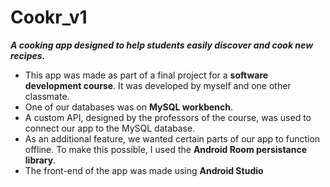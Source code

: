 # Cookr_v1

***A cooking app designed to help students easily discover and cook new recipes.***

- This app was made as part of a final project for a **software development course**. It was developed by myself and one other classmate.
- One of our databases was on **MySQL workbench**.
- A custom API, designed by the professors of the course, was used to connect our app to the MySQL database.
- As an additional feature, we wanted certain parts of our app to function offline. To make this possible, I used the **Android Room persistance library**.
- The front-end of the app was made using **Android Studio**
